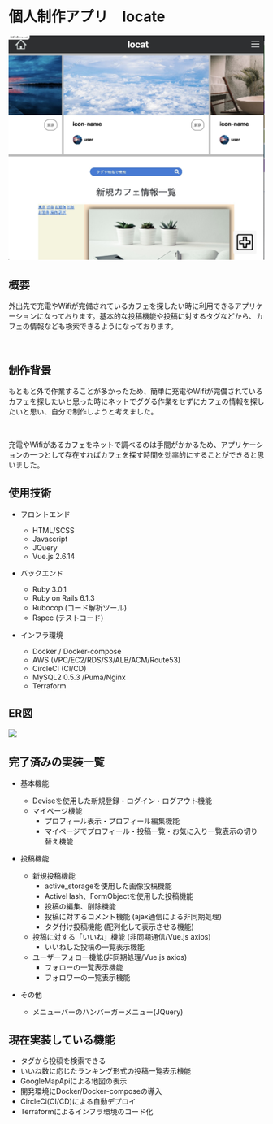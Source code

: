 # 個人制作アプリ　locate

<img src = "https://github.com/yuuffff1212/locat/blob/master/locate.png" width = "800px">

## 概要

外出先で充電やWifiが完備されているカフェを探したい時に利用できるアプリケーションになっております。基本的な投稿機能や投稿に対するタグなどから、カフェの情報なども検索できるようになっております。

</br>

## 制作背景

もともと外で作業することが多かったため、簡単に充電やWifiが完備されているカフェを探したいと思った時にネットでググる作業をせずにカフェの情報を探したいと思い、自分で制作しようと考えました。

</br>

充電やWifiがあるカフェをネットで調べるのは手間がかかるため、アプリケーションの一つとして存在すればカフェを探す時間を効率的にすることができると思いました。

## 使用技術

* フロントエンド 
   * HTML/SCSS
   * Javascript
   * JQuery
   * Vue.js 2.6.14

* バックエンド
   * Ruby 3.0.1
   * Ruby on Rails 6.1.3
   * Rubocop (コード解析ツール)
   * Rspec (テストコード)
   
* インフラ環境
   * Docker / Docker-compose
   * AWS (VPC/EC2/RDS/S3/ALB/ACM/Route53)
   * CircleCI (CI/CD)
   * MySQL2 0.5.3 /Puma/Nginx
   * Terraform

## ER図

<img src = "https://github.com/yuuffff1212/locat/blob/master/locat.ER%E5%9B%B3.png">

## 完了済みの実装一覧

* 基本機能
  * Deviseを使用した新規登録・ログイン・ログアウト機能
  * マイページ機能
    * プロフィール表示・プロフィール編集機能
    * マイページでプロフィール・投稿一覧・お気に入り一覧表示の切り替え機能
* 投稿機能
  * 新規投稿機能
    * active_storageを使用した画像投稿機能
    * ActiveHash、FormObjectを使用した投稿機能
    * 投稿の編集、削除機能
    * 投稿に対するコメント機能 (ajax通信による非同期処理)
    * タグ付け投稿機能 (配列化して表示させる機能)
  * 投稿に対する「いいね」機能 (非同期通信/Vue.js axios)
    * いいねした投稿の一覧表示機能
  * ユーザーフォロー機能(非同期処理/Vue.js axios)
    * フォローの一覧表示機能
    * フォロワーの一覧表示機能

* その他
  * メニューバーのハンバーガーメニュー(JQuery)

## 現在実装している機能

* タグから投稿を検索できる
* いいね数に応じたランキング形式の投稿一覧表示機能
* GoogleMapApiによる地図の表示
* 開発環境にDocker/Docker-composeの導入
* CircleCi(CI/CD)による自動デプロイ
* Terraformによるインフラ環境のコード化
